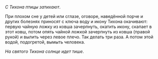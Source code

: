 _С Тихона птицы затихают_.

При плохом сне у детей или сглазе, оговоре, наведённой порче и других болезнях приносят с ключа воду и икону Тихона окачивают: первую чайную ложку из ковша зачерпнуть, окатить икону, скапает в этот ковш, потом опять чайной ложкой зачерпнуть из ковша (правой рукой) и вылить через левое плечо. Так делать три раза. А потом этой водой, подогретой, вымыть человека.

_На святого Тихона солнце идет тише_.